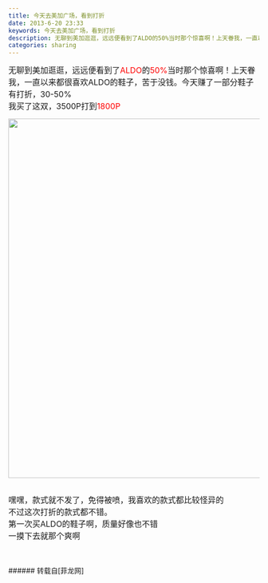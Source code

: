 ```yaml
---
title: 今天去美加广场，看到打折
date: 2013-6-20 23:33
keywords: 今天去美加广场，看到打折
description: 无聊到美加逛逛，远远便看到了ALDO的50%当时那个惊喜啊！上天眷我，一直以来都很喜欢ALDO的鞋子，苦于没钱。今天赚了一部分鞋子有打折，30-50%我买了这双，3500P打到1800P嘿嘿，款式就不发了，免得被喷，我喜欢的款式都比较怪异的不过这次打折的款式都不错。第一次买ALDO的鞋子啊，质量好像也不错一摸下去就那个爽啊
categories: sharing
---
```

<td class="t_f" id="postmessage_6360">

<font size="3">无聊到美加逛逛，远远便看到了<font color="#ff0000">ALDO</font>的<font color="#ff0000">50%</font></font><font size="3">当时那个惊喜啊！上天眷我，一直以来都很喜欢ALDO的鞋子，苦于没钱。今天赚了</font><font size="3">一部分鞋子有打折，30-50%</font><br/>
<font size="3">我买了这双，3500P打到<font color="#ff0000">1800P</font></font><br/>
<font size="3">

<img aid="3197" class="zoom" data-cf-modified-a36e0d719edf97b81c7b04d2-="" file="data/attachment/forum/201306/20/232947jvsg6nskaifgs7na.jpg" id="aimg_3197" inpost="1" onclick="" onmouseover="" src="http://www.flw.ph/data/attachment/forum/201306/20/232947jvsg6nskaifgs7na.jpg" width="720" zoomfile="data/attachment/forum/201306/20/232947jvsg6nskaifgs7na.jpg"/>


</font><br/>
<font size="3">嘿嘿，款式就不发了，免得被喷，我喜欢的款式都比较怪异的</font><br/>
<font size="3">不过这次打折的款式都不错。</font><br/>
<font size="3">第一次买ALDO的鞋子啊，质量好像也不错</font><br/>
<font size="3">一摸下去就那个爽啊</font><br/>
<br/>
<br/>
</td>
###### 转载自[菲龙网]